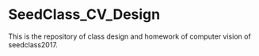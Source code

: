 # SeedClass_CV_Design
This is the repository of class design and homework of computer vision of seedclass2017.
